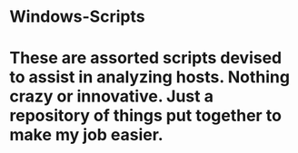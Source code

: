 # Windows-Scripts

# These are assorted scripts devised to assist in analyzing hosts. Nothing crazy or innovative. Just a repository of things put together to make my job easier. 
